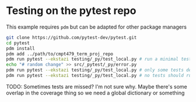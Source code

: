 # Testing on the pytest repo
This example requires `pdm` but can be adapted for other package managers
```sh
git clone https://github.com/pytest-dev/pytest.git
cd pytest
pdm install
pdm add ../path/to/cmpt479_term_proj_repo
pdm run pytest --ekstazi testing/_py/test_local.py # run a minimal test set. observe results
echo "# random change" >> src/_pytest/_py/error.py
pdm run pytest --ekstazi testing/_py/test_local.py # only some tests depending on error.py will be run
pdm run pytest --ekstazi testing/_py/test_local.py # no tests should run
```

TODO: Sometimes tests are missed? I'm not sure why. Maybe there's some overlap in the coverage thing so we need a global dictionary or something
